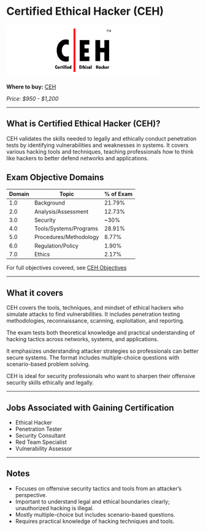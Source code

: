 # Certified Ethical Hacker (CEH)

![CEH Logo](../../13-Personal/Images/CEH-Logo.png)

**Where to buy:** [CEH](https://www.eccouncil.org/train-certify/certified-ethical-hacker-ceh-v13-north-america/)

*Price: $950 - $1,200*

---

## What is Certified Ethical Hacker (CEH)?

CEH validates the skills needed to legally and ethically conduct penetration tests by identifying vulnerabilities and weaknesses in systems. It covers various hacking tools and techniques, teaching professionals how to think like hackers to better defend networks and applications.


## Exam Objective Domains 
| Domain | Topic                  | % of Exam |
|--------|------------------------|-----------|
| 1.0    | Background             | 21.79%    |
| 2.0    | Analysis/Assessment    | 12.73%    |
| 3.0    | Security               | ~30%      |
| 4.0    | Tools/Systems/Programs | 28.91%    |
| 5.0    | Procedures/Methodology | 8.77%     |
| 6.0    | Regulation/Policy      | 1.90%     |
| 7.0    | Ethics                 | 2.17%     |

For full objectives covered, see [CEH Objectives](https://cert.eccouncil.org/images/doc/CEH-Exam-Blueprint-v3.0.pdf)

---

## What it covers

CEH covers the tools, techniques, and mindset of ethical hackers who simulate attacks to find vulnerabilities. It includes penetration testing methodologies, reconnaissance, scanning, exploitation, and reporting.

The exam tests both theoretical knowledge and practical understanding of hacking tactics across networks, systems, and applications.

It emphasizes understanding attacker strategies so professionals can better secure systems. The format includes multiple-choice questions with scenario-based problem solving.

CEH is ideal for security professionals who want to sharpen their offensive security skills ethically and legally.

---

## Jobs Associated with Gaining Certification
- Ethical Hacker  
- Penetration Tester  
- Security Consultant  
- Red Team Specialist  
- Vulnerability Assessor  

---

## Notes
- Focuses on offensive security tactics and tools from an attacker’s perspective.  
- Important to understand legal and ethical boundaries clearly; unauthorized hacking is illegal.  
- Mostly multiple-choice but includes scenario-based questions.  
- Requires practical knowledge of hacking techniques and tools.
